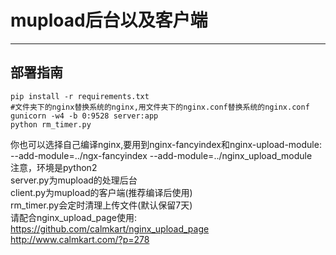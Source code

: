 # mupload后台以及客户端

------

## 部署指南

```shell
pip install -r requirements.txt
#文件夹下的nginx替换系统的nginx,用文件夹下的nginx.conf替换系统的nginx.conf
gunicorn -w4 -b 0:9528 server:app
python rm_timer.py

```
你也可以选择自己编译nginx,要用到nginx-fancyindex和nginx-upload-module:   
--add-module=../ngx-fancyindex --add-module=../nginx_upload_module    
注意，环境是python2   
server.py为mupload的处理后台     
client.py为mupload的客户端(推荐编译后使用)    
rm_timer.py会定时清理上传文件(默认保留7天)     
请配合nginx_upload_page使用:   
https://github.com/calmkart/nginx_upload_page        
http://www.calmkart.com/?p=278       
